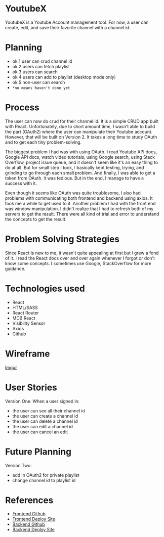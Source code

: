 # YoutubeX
YoutubeX is a Youtube Account management tool. For now, a user can create, edit, 
and save their favorite channel with a channel id.

# Planning
- ok 1 user can crud channel id
- ok 2 users can fetch playlist
- ok 3 users can search
- ok 4 users can add to playlist (desktop mode only)
- ok 5 non-user can search
- `*no means haven't done yet`

# Process
The user can now do crud for their channel id. It is a simple CRUD app built with
React. Unfortunately, due to short amount time, I wasn't able to build the part 
(OAuth2) where the user can manipulate their Youtube account. However, that will
be built on Version 2. It takes a long time to study OAuth and to get each tiny
problem-solving.

The biggest problem I had was with using OAuth. I read Youtube API docs,
Google API docs, watch video tutorials, using Google search, using Stack Overflow,
project issue queue, and it doesn't seem like it's an easy thing to do at all.
But for small step I took, I basically kept testing, trying, and grinding to go 
through each small problem. And finally, I was able to get a token from OAuth.
It was tedious. But in the end, I manage to have a success with it. 

Even though it seems like OAuth was quite troublesome, I also had problems
with communicating both frontend and backend using axios. It took me a while to
get used to it. Another problem I had with the front end was window manipulation.
I didn't realize that I had to refresh both of my servers to get the result. There
were all kind of trial and error to understand the concepts to get the result.

# Problem Solving Strategies
Since React is new to me, it wasn't quite appealing at first but I grew a fond of
it. I read the React docs over and over again whenever I forgot or don't know
some concepts. I sometimes use Google, StackOverflow for more guidance.

# Technologies used
  - React
  - HTML/SASS
  - React Router
  - MDB React
  - Visibility Sensor
  - Axios
  - Github

# Wireframe
[Imgur](https://i.imgur.com/uruqTvm.png)

# User Stories
Version One:
When a user signed in: 
  - the user can see all their channel id
  - the user can create a channel id
  - the user can delete a channel id
  - the user can edit a channel id
  - the user can cancel an edit

# Future Planning
Version Two:
  - add in OAuth2 for private playlist
  - change channel id to playlist id

# References
- [Frontend Github](https://github.com/TakyiuLo/youtube-client)
- [Frontend Deploy Site](https://takyiulo.github.io/youtube-client/)
- [Backend Github](https://github.com/TakyiuLo/youtube-api)
- [Backend Deploy Site](https://sheltered-fortress-64728.herokuapp.com/)

